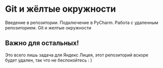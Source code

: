 # Git и жёлтые окружности
Введение в репозитории. Подключение в PyCharm. Работа с удаленным репозиторием. Git и желтые окружности

## Важно для остальных!
Это всего лишь задача для Яндекс Лицея, этот репозиторий вскоре будет удален, так что не беспокойтесь : )
